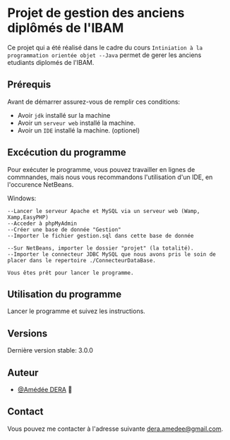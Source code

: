 # Projet de gestion des anciens diplômés de l'IBAM


Ce projet qui a été réalisé dans le cadre du cours `Intiniation à la programmation orientée objet --Java` permet de gerer les anciens etudiants diplomés de l'IBAM.


## Prérequis
Avant de démarrer assurez-vous de remplir ces conditions:


* Avoir `jdk` installé sur la machine 
* Avoir un  `serveur web`  installé la machine. 
* Avoir un  `IDE`  installé la machine. (optionel)

## Excécution du programme

Pour exécuter le programme, vous pouvez travailler en lignes de commnandes, mais nous vous recommandons l'utilisation d'un IDE, en l'occurence NetBeans.

Windows:
```
--Lancer le serveur Apache et MySQL via un serveur web (Wamp, Xamp,EasyPHP)
--Acceder à phpMyAdmin
--Créer une base de donnée "Gestion"
--Importer le fichier gestion.sql dans cette base de donnée

--Sur NetBeans, importer le dossier "projet" (la totalité).
--Importer le connecteur JDBC MySQL que nous avons pris le soin de placer dans le repertoire ./ConnecteurDataBase.

Vous êtes prêt pour lancer le programme.

```
## Utilisation du programme

Lancer le programme et suivez les instructions.


## Versions

Dernière version stable: 3.0.0 


## Auteur 

* [@Amédée DERA](https://github.com/a-dera) 📖


## Contact

Vous pouvez me contacter à l'adresse suivante <dera.amedee@gmail.com>.



